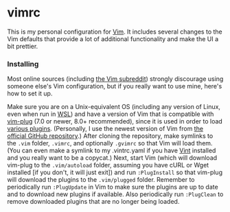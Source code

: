 # vimrc
This is my personal configuration for [Vim][Vim]. It includes several changes
to the Vim defaults that provide a lot of additional functionality and make the
UI a bit prettier.

### Installing
Most online sources (including [the Vim subreddit][Vim sub]) strongly
discourage using someone else's Vim configuration, but if you really want to
use mine, here's how to set it up.

Make sure you are on a Unix-equivalent OS (including any version of Linux, even
when run in [WSL][WSL]) and have a version of Vim that is compatible with
[vim-plug][vim-plug] (7.0 or newer, 8.0+ recommended), since it is used in
order to load [various plugins][plugins.txt]. (Personally, I use the newest
version of Vim from [the official GitHub repository][Vim GitHub].) After
cloning the repository, make symlinks to the `.vim` folder, `.vimrc`, and
optionally `.gvimrc` so that Vim will load them. (You can even make a symlink
to my .vintrc.yaml if you have [Vint][Vint] installed and you really want to be
a copycat.) Next, start Vim (which will download vim-plug to the
`.vim/autoload` folder, assuming you have cURL or Wget installed [if you don't,
it will just exit]) and run `:PlugInstall` so that vim-plug will download the
plugins to the `.vim/plugged` folder. Remember to periodically run
`:PlugUpdate` in Vim to make sure the plugins are up to date and to download
new plugins if available. Also periodically run `:PlugClean` to remove
downloaded plugins that are no longer being loaded.

[Vim]: http://www.vim.org/
[Vim sub]: http://reddit.com/r/vim/
[WSL]: https://docs.microsoft.com/en-us/windows/wsl/install-win10
[vim-plug]: https://github.com/junegunn/vim-plug/
[plugins.txt]: https://github.com/brovie96/vimrc/blob/master/plugins.txt/
[Vim Github]: https://github.com/vim/vim/
[Vint]: https://github.com/Kuniwak/vint/
